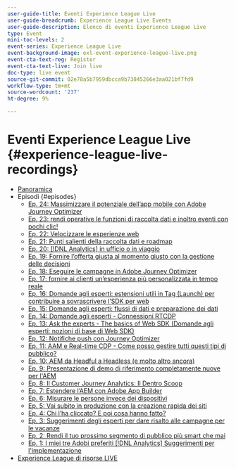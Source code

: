 ```yaml
---
user-guide-title: Eventi Experience League Live
user-guide-breadcrumb: Experience League Live Events
user-guide-description: Elenco di eventi Experience League Live
type: Event
mini-toc-levels: 2
event-series: Experience League Live
event-background-image: exl-event-experience-league-live.png
event-cta-text-reg: Register
event-cta-text-live: Join live
doc-type: live event
source-git-commit: 02e78a5b7959dbcca9b73845266e3aa021bf7fd9
workflow-type: tm+mt
source-wordcount: '237'
ht-degree: 9%

---
```



# Eventi Experience League Live {#experience-league-live-recordings}

+ [Panoramica](overview.md)
+ Episodi {#episodes}
   + [Ep. 24: Massimizzare il potenziale dell’app mobile con Adobe Journey Optimizer](episodes/exl-live-episode-5-24-23.md)
   + [Ep. 23: rendi operative le funzioni di raccolta dati e inoltro eventi con pochi clic!](episodes/exl-live-episode-4-25-23.md)
   + [Ep. 22: Velocizzare le esperienze web](episodes/exl-live-episode-2-16-23.md)
   + [Ep. 21: Punti salienti della raccolta dati e roadmap](episodes/exl-live-episode-1-26-23.md)
   + [Ep. 20: [!DNL Analytics] in ufficio o in viaggio](episodes/exl-live-episode-11-18-22.md)
   + [Ep. 19: Fornire l’offerta giusta al momento giusto con la gestione delle decisioni](episodes/exl-live-episode-10-25-22.md)
   + [Ep. 18: Eseguire le campagne in Adobe Journey Optimizer](episodes/exl-live-episode-09-22-22.md)
   + [Ep. 17: fornire ai clienti un’esperienza più personalizzata in tempo reale](episodes/exl-live-episode-09-20-22.md)
   + [Ep. 16: Domande agli esperti: estensioni utili in Tag (Launch) per contribuire a sovrascrivere l’SDK per web](episodes/exl-live-episode-08-23-22.md)
   + [Ep. 15: Domande agli esperti: flussi di dati e preparazione dei dati](episodes/exl-live-episode-07-21-22.md)
   + [Ep. 14: Domande agli esperti - Connessioni RTCDP](episodes/exl-live-episode-06-23-22.md)
   + [Ep. 13: Ask the experts - The basics of Web SDK (Domande agli esperti: nozioni di base di Web SDK)](episodes/exl-live-episode-05-26-22.md)
   + [Ep. 12: Notifiche push con Journey Optimizer](episodes/exl-live-episode-05-12-22.md)
   + [Ep. 11: AAM e Real-time CDP - Come posso gestire tutti questi tipi di pubblico?](episodes/exl-live-episode-04-28-22.md)
   + [Ep. 10: AEM da Headful a Headless (e molto altro ancora)](episodes/exl-live-episode-04-21-22.md)
   + [Ep. 9: Presentazione di demo di riferimento completamente nuove per l&#39;AEM](episodes/exl-live-episode-02-03-22.md)
   + [Ep. 8: Il Customer Journey Analytics: Il Dentro Scoop](episodes/exl-live-episode-08.md)
   + [Ep. 7: Estendere l’AEM con Adobe App Builder](episodes/exl-live-episode-07.md)
   + [Ep. 6: Misurare le persone invece dei dispositivi](episodes/exl-live-episode-06.md)
   + [Ep. 5: Vai subito in produzione con la creazione rapida dei siti](episodes/exl-live-episode-05.md)
   + [Ep. 4: Chi l’ha cliccato? E poi cosa hanno fatto?](episodes/exl-live-episode-04.md)
   + [Ep. 3: Suggerimenti degli esperti per dare risalto alle campagne per le vacanze](episodes/exl-live-episode-03.md)
   + [Ep. 2: Rendi il tuo prossimo segmento di pubblico più smart che mai](episodes/exl-live-episode-02.md)
   + [Ep. 1: I miei tre Adobi preferiti [!DNL Analytics] Suggerimenti per l&#39;implementazione](episodes/exl-live-episode-01.md)
+ [Experience League di risorse LIVE](exl-live-assets.md)
